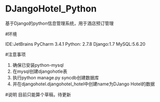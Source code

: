 DJangoHotel_Python
==================

基于Django的python信息管理系统，用于酒店预订管理

#环境

IDE:JetBrains PyCharm 3.4.1
Python: 2.7.8
Django:1.7
MySQL:5.6.20


#注意事项
1. 确保已安装python-mysql
1. 在mysql创建djangohotle表
2. 执行python manage.py syncdb创建数据库
3. 并在djangohotel.djangohotel_hotel中创建name为DJango Hotel的数据


#说明
目前只能算个草稿，待更新
